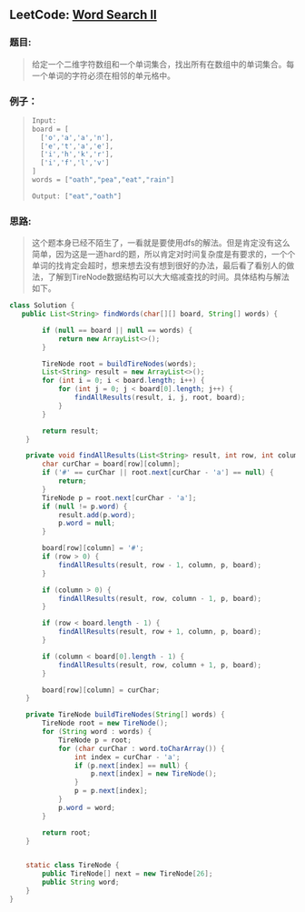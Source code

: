 ## LeetCode: [Word Search II](https://leetcode.com/problems/word-search-ii/)

### 题目:

> 给定一个二维字符数组和一个单词集合，找出所有在数组中的单词集合。每一个单词的字符必须在相邻的单元格中。

### 例子：

> ```java
> Input: 
> board = [
>   ['o','a','a','n'],
>   ['e','t','a','e'],
>   ['i','h','k','r'],
>   ['i','f','l','v']
> ]
> words = ["oath","pea","eat","rain"]
> 
> Output: ["eat","oath"]
> ```

### 思路:

> 这个题本身已经不陌生了，一看就是要使用dfs的解法。但是肯定没有这么简单，因为这是一道hard的题，所以肯定对时间复杂度是有要求的，一个个单词的找肯定会超时，想来想去没有想到很好的办法，最后看了看别人的做法，了解到TireNode数据结构可以大大缩减查找的时间。具体结构与解法如下。

```java
class Solution {
   public List<String> findWords(char[][] board, String[] words) {

        if (null == board || null == words) {
            return new ArrayList<>();
        }

        TireNode root = buildTireNodes(words);
        List<String> result = new ArrayList<>();
        for (int i = 0; i < board.length; i++) {
            for (int j = 0; j < board[0].length; j++) {
                findAllResults(result, i, j, root, board);
            }
        }

        return result;
    }

    private void findAllResults(List<String> result, int row, int column, TireNode root, char[][] board) {
        char curChar = board[row][column];
        if ('#' == curChar || root.next[curChar - 'a'] == null) {
            return;
        }
        TireNode p = root.next[curChar - 'a'];
        if (null != p.word) {
            result.add(p.word);
            p.word = null;
        }

        board[row][column] = '#';
        if (row > 0) {
            findAllResults(result, row - 1, column, p, board);
        }

        if (column > 0) {
            findAllResults(result, row, column - 1, p, board);
        }

        if (row < board.length - 1) {
            findAllResults(result, row + 1, column, p, board);
        }

        if (column < board[0].length - 1) {
            findAllResults(result, row, column + 1, p, board);
        }

        board[row][column] = curChar;
    }

    private TireNode buildTireNodes(String[] words) {
        TireNode root = new TireNode();
        for (String word : words) {
            TireNode p = root;
            for (char curChar : word.toCharArray()) {
                int index = curChar - 'a';
                if (p.next[index] == null) {
                    p.next[index] = new TireNode();
                }
                p = p.next[index];
            }
            p.word = word;
        }

        return root;
    }


    static class TireNode {
        public TireNode[] next = new TireNode[26];
        public String word;
    }
}
```

